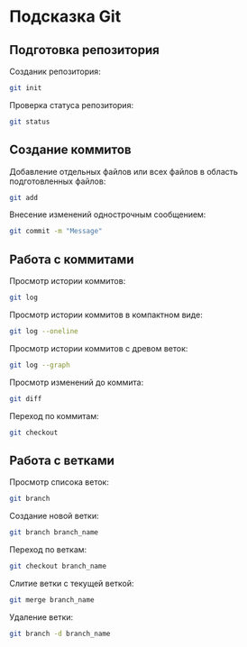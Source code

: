 # Подсказка Git

## Подготовка репозитория

Созданик репозитория:
```sh
git init
```

Проверка статуса репозитория:
```sh
git status
```

## Создание коммитов

Добавление отдельных файлов или всех файлов в область подготовленных файлов:
```sh
git add
```
Внесение изменений однострочным сообщением:
```sh
git commit -m "Message"
```
## Работа с коммитами

Просмотр истории коммитов:
```sh
git log
```
Просмотр истории коммитов в компактном виде:
```sh
git log --oneline
```

Просмотр истории коммитов с древом веток:
```sh
git log --graph
```

Просмотр изменений до коммита:
```sh
git diff
```

Переход по коммитам:
```sh
git checkout
```
## Работа с ветками

Просмотр списока веток:
```sh
git branch
```

Создание новой ветки:
```sh
git branch branch_name
```

Переход по веткам:
```sh
git checkout branch_name
```

Слитие ветки с текущей веткой:
```sh
git merge branch_name
```

Удаление ветки:
```sh
git branch -d branch_name
```
